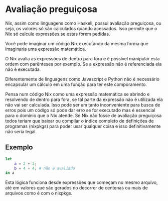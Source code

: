 # Avaliação preguiçosa

Nix, assim como linguagens como Haskell, possui avaliação preguiçosa, ou seja, os valores só são calculados quando acessados. Isso permite que o Nix só calcule expressões se estas forem pedidas.

Você pode imaginar um código Nix executando da mesma forma que imaginaria uma expressão matemática.

O Nix avalia as expressões de dentro para fora e é possível manipular esta ordem com parênteses por exemplo. Se a expressão não é referenciada ela não é executada.

Diferentemente de linguagens como Javascript e Python não é necessário encapsular um câlculo em uma função para ter este comporamento.

Pensa num código Nix como uma expressão matemática se abrindo e resolvendo de dentro para fora, se tal parte da expressão não é utilizada ela não vai ser calculada. Isso pode ser um tanto inconveniente para busca de erros pois um código só pode dar erro se for executado mas é essencial para o domínio que o Nix atende. Se Nix não fosse de avaliação preguiçosa todos teriam que baixar ou compilar o indice completo de definições de programas (nixpkgs) para poder usar qualquer coisa e isso definitivamente não seria legal.

## Exemplo

```nix
let
    a = 2 + 2;
    b = 4 + 4; # não é avaliado
in a
```

Esta lógica funciona desde expressões que começam no mesmo arquivo, até em valores que são gerados no decorrer de centenas ou mais de arquivos como é com o nixpkgs.

